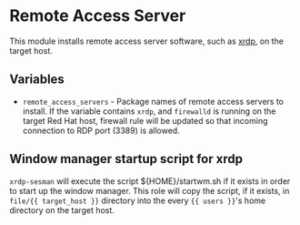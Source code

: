 # Remote Access Server

This module installs remote access server software, such as
[xrdp](https://www.xrdp.org/), on the target host.

## Variables

* `remote_access_servers` - Package names of remote access servers to
  install.  If the variable contains `xrdp`, and `firewalld` is running
  on the target Red Hat host, firewall rule will be updated so that
  incoming connection to RDP port (3389) is allowed.

## Window manager startup script for xrdp

`xrdp-sesman` will execute the script ${HOME}/startwm.sh if it exists
in order to start up the window manager.  This role will copy the
script, if it exists, in `file/{{ target_host }}` directory into the
every `{{ users }}`'s home directory on the target host.
